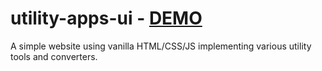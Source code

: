 # utility-apps-ui - [DEMO](https://vineetvdubey-utility-apps.netlify.app/)

A simple website using vanilla HTML/CSS/JS implementing various utility tools and converters.

